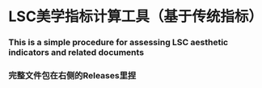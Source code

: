 # LSC美学指标计算工具（基于传统指标）
### This is a simple procedure for assessing LSC aesthetic indicators and related documents
### 完整文件包在右侧的Releases里捏
